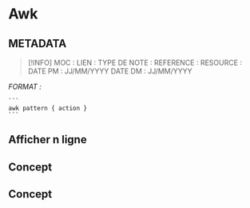 # Awk

## METADATA
> [!INFO]
> MOC                    :
> LIEN                     : 
> TYPE DE NOTE   :
>  REFERENCE       : 
>  RESOURCE        :
> DATE PM             : JJ/MM/YYYY
> DATE DM             : JJ/MM/YYYY


*FORMAT :*

````
```
awk pattern { action }
```
````

## Afficher n ligne

## Concept 

## Concept 
